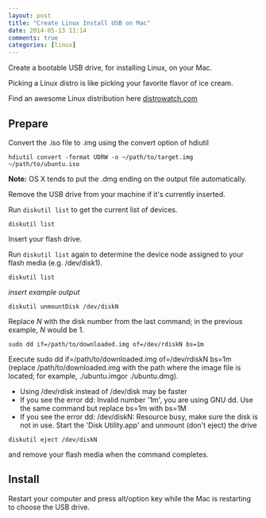 ```yaml
---
layout: post
title: "Create Linux Install USB on Mac"
date: 2014-05-13 11:14
comments: true
categories: [linux]
---
```


Create a bootable USB drive, for installing Linux, on your Mac.

<!-- more -->

Picking a Linux distro is like picking your favorite flavor of ice cream. 

Find an awesome Linux distribution here [distrowatch.com](http://distrowatch.com)

## Prepare

Convert the .iso file to .img using the convert option of hdiutil

```
hdiutil convert -format UDRW -o ~/path/to/target.img ~/path/to/ubuntu.iso
```

__Note:__ OS X tends to put the .dmg ending on the output file automatically.

Remove the USB drive from your machine if it's currently inserted.

Run `diskutil list` to get the current list of devices.

```
diskutil list
```

Insert your flash drive.

Run `diskutil list` again to determine the device node assigned to your flash media (e.g. /dev/disk1).

```
diskutil list
```

_insert example output_

```
diskutil unmountDisk /dev/diskN
```

Replace _N_ with the disk number from the last command; in the previous example, _N_ would be 1.

```
sudo dd if=/path/to/downloaded.img of=/dev/rdiskN bs=1m
```

Execute sudo dd if=/path/to/downloaded.img of=/dev/rdiskN bs=1m (replace /path/to/downloaded.img with the path where the image file is located; for example, ./ubuntu.imgor ./ubuntu.dmg).

* Using /dev/rdisk instead of /dev/disk may be faster
* If you see the error dd: Invalid number '1m', you are using GNU dd. Use the same command but replace bs=1m with bs=1M
* If you see the error dd: /dev/diskN: Resource busy, make sure the disk is not in use. Start the 'Disk Utility.app' and unmount (don't eject) the drive

```
diskutil eject /dev/diskN
```

and remove your flash media when the command completes.

## Install

Restart your computer and press alt/option key while the Mac is restarting to choose the USB drive.
